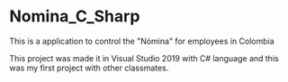 # Nomina_C_Sharp

This is a application to control the "Nómina" for employees in Colombia

This project was made it in Visual Studio 2019 with C# language and this was my first project with other classmates.
